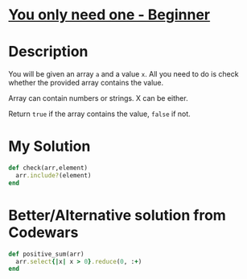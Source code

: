 # [You only need one - Beginner](https://www.codewars.com/kata/57cc975ed542d3148f00015b)

# Description
You will be given an array <code>a</code> and a value <code>x</code>. All you need to do is check whether the provided 
array contains the value.

Array can contain numbers or strings. X can be either.

Return <code>true</code> if the array contains the value, <code>false</code> if not.

# My Solution
```ruby
def check(arr,element)
  arr.include?(element)
end
```
# Better/Alternative solution from Codewars
```ruby
def positive_sum(arr)
  arr.select{|x| x > 0}.reduce(0, :+)
end
```
